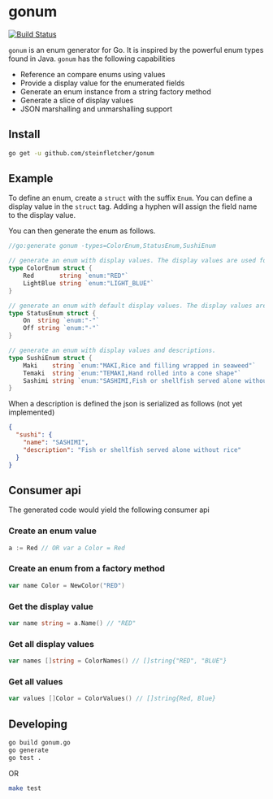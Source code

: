 # gonum

[![Build Status](https://travis-ci.org/steinfletcher/gonum.svg?branch=master)](https://travis-ci.org/steinfletcher/gonum)

`gonum` is an enum generator for Go. It is inspired by the powerful enum types found in Java. `gonum` has the following capabilities

* Reference an compare enums using values
* Provide a display value for the enumerated fields
* Generate an enum instance from a string factory method
* Generate a slice of display values
* JSON marshalling and unmarshalling support

## Install

```bash
go get -u github.com/steinfletcher/gonum
```

## Example

To define an enum, create a `struct` with the suffix `Enum`. You can define a display value in the `struct` tag. Adding a hyphen will assign the field name to the display value.

You can then generate the enum as follows.

```go
//go:generate gonum -types=ColorEnum,StatusEnum,SushiEnum

// generate an enum with display values. The display values are used for JSON serialization/deserialization
type ColorEnum struct {
	Red       string `enum:"RED"`
	LightBlue string `enum:"LIGHT_BLUE"`
}

// generate an enum with default display values. The display values are set to the field names, e.g. `On` and `Off`
type StatusEnum struct {
	On  string `enum:"-"`
	Off string `enum:"-"`
}

// generate an enum with display values and descriptions.
type SushiEnum struct {
	Maki    string `enum:"MAKI,Rice and filling wrapped in seaweed"`
	Temaki  string `enum:"TEMAKI,Hand rolled into a cone shape"`
	Sashimi string `enum:"SASHIMI,Fish or shellfish served alone without rice"`
}
```

When a description is defined the json is serialized as follows (not yet implemented)

```json
{
  "sushi": {
    "name": "SASHIMI",
    "description": "Fish or shellfish served alone without rice"
  }
}
```

## Consumer api

The generated code would yield the following consumer api

### Create an enum value

```go
a := Red // OR var a Color = Red
```

### Create an enum from a factory method

```go
var name Color = NewColor("RED")
```

### Get the display value

```go
var name string = a.Name() // "RED"
```

### Get all display values

```go
var names []string = ColorNames() // []string{"RED", "BLUE"}
```

### Get all values

```go
var values []Color = ColorValues() // []string{Red, Blue}
```

## Developing

```bash
go build gonum.go
go generate
go test .
```

OR

```bash
make test
```
